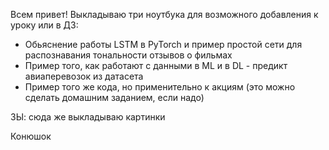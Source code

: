 Всем привет!
Выкладываю три ноутбука для возможного добавления к уроку или в ДЗ:
- Обьяснение работы LSTM в PyTorch и пример простой сети для распознавания тональности отзывов о фильмах
- Пример того, как работают с данными в ML и в DL - предикт авиаперевозок из датасета
- Пример того же кода, но применительно к акциям (это можно сделать домашним заданием, если надо)

ЗЫ: сюда же выкладываю картинки

Конюшок
